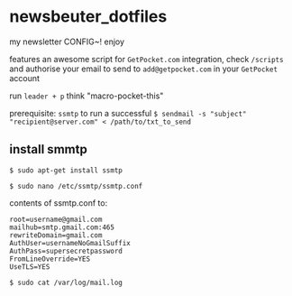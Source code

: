 # newsbeuter_dotfiles
my newsletter CONFIG~! enjoy

features an awesome script for `GetPocket.com` integration, check `/scripts` and authorise your email to send to `add@getpocket.com` in your `GetPocket` account

run `leader + p` think "macro-pocket-this"

prerequisite: `ssmtp` to run a successful `$ sendmail -s "subject" "recipient@server.com" < /path/to/txt_to_send`

## install smmtp
`$ sudo apt-get install ssmtp`

`$ sudo nano /etc/ssmtp/ssmtp.conf`

contents of ssmtp.conf to:
```
root=username@gmail.com
mailhub=smtp.gmail.com:465
rewriteDomain=gmail.com
AuthUser=usernameNoGmailSuffix
AuthPass=supersecretpassword
FromLineOverride=YES
UseTLS=YES
```

`$ sudo cat /var/log/mail.log`
